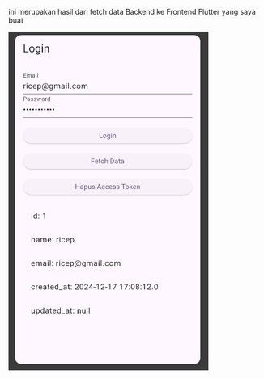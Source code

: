 ini merupakan hasil dari fetch data Backend ke Frontend Flutter yang saya buat

![Hasil Fetch Data](https://github.com/ricepaja29/Auth_vania/blob/main/Hasil%20Fetch%20Data.jpg?raw=true)
